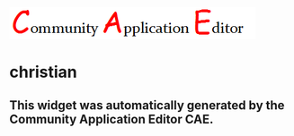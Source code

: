 ![CAE](https://github.com/patricia-cae/CAE-Deployment-Temp/blob/gh-pages/frontendComponent-132/img/logo.png)  

christian
===================


This widget was automatically generated by the Community Application Editor CAE.  
---------------

